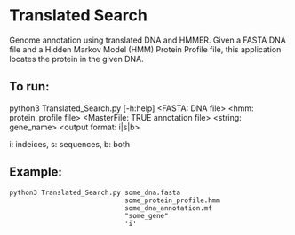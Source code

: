 # Translated Search

Genome annotation using translated DNA and HMMER. Given a FASTA DNA file and a Hidden Markov Model (HMM) Protein Profile file, this application locates the protein in the given DNA.

## To run:

python3 Translated_Search.py [-h:help] 
                             <FASTA: DNA file>
                             <hmm: protein_profile file>
                             <MasterFile: TRUE annotation file>
                             <string: gene_name>
                             <output format: i|s|b>

i: indeices, s: sequences, b: both

## Example:

```
python3 Translated_Search.py some_dna.fasta
                             some_protein_profile.hmm
                             some_dna_annotation.mf
                             "some_gene"
                             'i'
```
